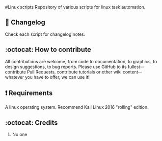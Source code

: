 #Linux scripts
Repository of various scripts for linux task automation.

## :scroll: Changelog
Check each script for changelog notes.

## :octocat: How to contribute
All contributions are welcome, from code to documentation, to graphics, to design suggestions, to bug reports.  Please use GitHub to its fullest-- contribute Pull Requests, contribute tutorials or other wiki content-- whatever you have to offer, we can use it!

##  :heavy_exclamation_mark: Requirements

A linux operating system. Recommend Kali Linux 2016 "rolling" edition. 

## :octocat: Credits
1. No one

